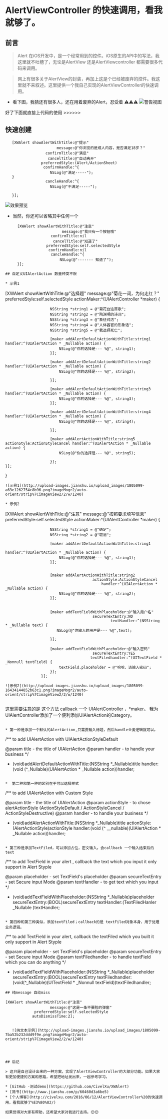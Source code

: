 
# AlertViewController 的快速调用，看我就够了。

## 前言

> Alert 在iOS开发中，是一个经常用到的控件。iOS原生的API中的写法，我这里就不吐槽了，无论是AlertView 还是AlertViewcontroller 都需要很多代码来调用。

>网上有很多关于AlertView的封装，再加上这是个已经被废弃的控件。我这里就不来叙述。这里提供一个我自己实现的AlertViewController的快速调用。


*  看下图，我猜还有很多人，还在用着废弃的Alert，忍受着 ⚠️⚠️⚠️
 ![警告视图](http://upload-images.jianshu.io/upload_images/1805099-d858de2787e595be.png?imageMogr2/auto-orient/strip%7CimageView2/2/w/1240)

 好了下面就直接上代码的使用 >>>>>>

## 快速创建 

```
   [XWAlert showAlertWithTitle:@"提示"
                       message:@"你浏览的是成人内容，是否满足18岁？"
                  confirmTitle:@"满足"
                   cancelTitle:@"自动离开"
                preferredStyle:(Alert/ActionSheet)
                 confirmHandle:^{
                    NSLog(@"满足-----");
   }
                  cancleHandle:^{
                    NSLog(@"不满足-----");

   }];
```

![效果预览](http://upload-images.jianshu.io/upload_images/1805099-5e720f1140afc68c.png?imageMogr2/auto-orient/strip%7CimageView2/2/w/1240)

* 当然，你还可以省略其中任何一个
 
  ```
    [XWAlert showAlertWithTitle:@"注意"
                        message:@"我只有一个按钮哦"
                   confirmTitle:nil
                    cancelTitle:@"知道了"
                 preferredStyle:self.selectedStyle
                  confirmHandle:nil
                   cancleHandle:^{
                       NSLog(@"------- 知道了");
    }];
```
## 自定义UIAlertAction 数量种类不限 

* 示例1

```
   [XWAlert showAlertWithTitle:@"选择题"
                        message:@"菊花一词，为何走红？"
                 preferredStyle:self.selectedStyle
                    actionMaker:^(UIAlertController *maker) {
                        
                        NSString *string1 = @"菊花台这首歌";
                        NSString *string2 = @"陶渊明的诗词";
                        NSString *string3 = @"象征纯洁";
                        NSString *string4 = @"人体器官的形象话";
                        NSString *string5 = @"我选择死亡";

                        [maker addAlertDefaultActionWithTitle:string1 handler:^(UIAlertAction * _Nullable action) {
                            NSLog(@"你的选择是--- %@", string1);
                        }];

                        [maker addAlertDefaultActionWithTitle:string2 handler:^(UIAlertAction * _Nullable action) {
                            NSLog(@"你的选择是--- %@", string2);

                        }];
         
                        [maker addAlertDefaultActionWithTitle:string3 handler:^(UIAlertAction * _Nullable action) {
                            NSLog(@"你的选择是--- %@", string3);
                        }];

                        [maker addAlertDefaultActionWithTitle:string4 handler:^(UIAlertAction * _Nullable action) {
                            NSLog(@"你的选择是--- %@", string4);

                        }];

                        [maker addAlertActionWithTitle:string5 actionStyle:ActionStyleCancel handler:^(UIAlertAction * _Nullable action) {
                            NSLog(@"你的选择是--- %@", string5);

                        }];
    }];
}
```
![示例1](http://upload-images.jianshu.io/upload_images/1805099-a63e1262754c8b96.png?imageMogr2/auto-orient/strip%7CimageView2/2/w/1240)

* 示例2

```
   [XWAlert showAlertWithTitle:@"注意"
                        message:@"按照要求填写信息"
                 preferredStyle:self.selectedStyle
                    actionMaker:^(UIAlertController *maker) {
                        
                        NSString *string1 = @"确定";
                        NSString *string2 = @"取消";

                        [maker addAlertDefaultActionWithTitle:string1
                                                      handler:^(UIAlertAction * _Nullable action) {
                            NSLog(@"你的选择是--- %@", string1);
                        }];
                        

                        [maker addAlertActionWithTitle:string2
                                           actionStyle:ActionStyleCancel
                                               handler:^(UIAlertAction * _Nullable action) {
                            NSLog(@"你的选择是--- %@", string2);
                        }];
                        

                        [maker addTextFieldWithPlaceholder:@"输入用户名"
                                           secureTextEntry:NO
                                                   textHandler:^(NSString * _Nullable text) {
                           NSLog(@"你输入的用户是--- %@",text);

                        }];
                        
                        [maker addTextFieldWithPlaceholder:@"输入密码"
                                           secureTextEntry:YES
                                          textFiledhandler:^(UITextField * _Nonnull textField) {
                            textField.placeholder = @"哈哈，请输入密码";
                        }];
                    }];

```
![示例2](http://upload-images.jianshu.io/upload_images/1805099-16434144852b63c1.png?imageMogr2/auto-orient/strip%7CimageView2/2/w/1240)


```
 这里需要注意的是 这个方法 callback 一个 UIAlertController ，*maker。 
 我为UIAlertController添加了一个便利添加UIAlertAction的Category。
```

* 第一种是添加一个默认的AlertAction,只需要输入标题，然后handle业务逻辑就可以。

```
/**
 to add UIAlertAction with UIAlertActionStyleDefault

 @param title - the title of UIAlertAction
 @param handler - to handle your business
 */
- (void)addAlertDefaultActionWithTitle:(NSString *_Nullable)title
                               handler:(void (^_Nullable)(UIAlertAction * _Nullable  action))handler;
```

*  第二种和第一种的区别在于可以选择样式

```
/**
 to add UIAlertAction with Custom Style

 @param title - the title of UIAlertAction
 @param actionStyle - to chose alertActionStyle (ActionStyleDefault / ActionStyleCancel / ActionStyleDestructive)
 @param handler - to handle your business
 */
- (void)addAlertActionWithTitle:(NSString *_Nullable)title
                    actionStyle:(AlertActionStyle)actionStyle
                        handler:(void (^ __nullable)(UIAlertAction * _Nullable action))handler;
```

* 第三种是添加TextFiled，可以添加占位，密文输入。会callback 一个输入结束后的text

```
/**
 to add TextField in your alert , callback the  text which  you input
 it only support in Alert Styple

 @param placeholder - set TextField's placeholder
 @param secureTextEntry - set Secure input Mode
 @param textHandler - to get text which  you input
 */
- (void)addTextFieldWithPlaceholder:(NSString *_Nullable)placeholder
                    secureTextEntry:(BOOL)secureTextEntry
                            textHandler:(TextFiledHanler _Nullable )textHandler;
```

* 第四种和第三种类似，添加textFiled；callback的是 textFiled对象本身，用于处理业务逻辑。

```
/**
 to add TextField in your alert, callback the  textFiled which  you built
 it only support in Alert Styple

 @param placeholder - set TextField's placeholder
 @param secureTextEntry - set Secure input Mode
 @param textFiledhandler - to handle textField which you can do anything
 */
- (void)addTextFieldWithPlaceholder:(NSString *_Nullable)placeholder
                    secureTextEntry:(BOOL)secureTextEntry
                   textFiledhandler:(void(^_Nullable)(UITextField * _Nonnull textField))textFiledhandler;
```
## 纯message 自动miss

```
    [XWAlert showAlertWithTitle:@"注意"
                        message:@"这是一条不要脸的弹窗"
                 preferredStyle:self.selectedStyle
                autoDismissTime:2];
```

   ![纯文本示例](http://upload-images.jianshu.io/upload_images/1805099-7ba52b232ddd9f9e.png?imageMogr2/auto-orient/strip%7CimageView2/2/w/1240)




## 后记 

> 这只是自己设计出来的一种方案，实现了AlertViewController的大部分功能。如果大家有更加便捷的方案和思路，希望把地址发出来，一起参考学习。

* [GitHub -测试demo](https://github.com/CivelXu/XWAlert)
* [简书](http://www.jianshu.com/p/60460d3a6be5)
* [个人博客](http://civelxu.com/2016/06/12/AlertViewController%20的快速调用，看我就够了%E3%80%82/)

如果觉得对大家有帮助，还希望大家对我进行支持。😊😊




